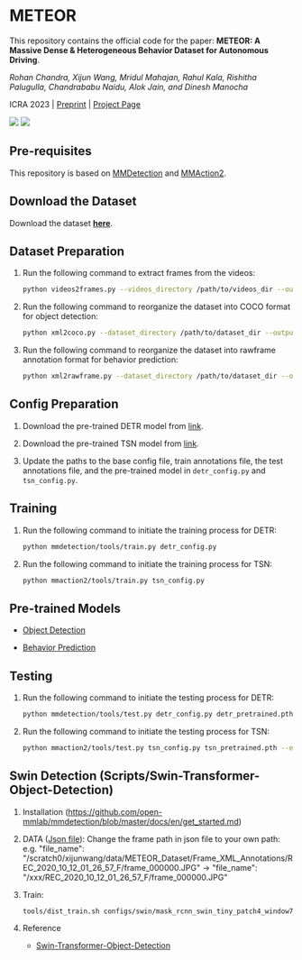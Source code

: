# METEOR
This repository contains the official code for the paper: **METEOR: A Massive Dense & Heterogeneous Behavior Dataset for Autonomous Driving**.

*Rohan Chandra, Xijun Wang, Mridul Mahajan, Rahul Kala, Rishitha Palugulla, Chandrababu Naidu, Alok Jain, and Dinesh Manocha*

ICRA 2023 | [Preprint]([https://arxiv.org/abs/2109.07648) | [Project Page](https://gamma.umd.edu/meteor/)

<img src="https://github.com/MridulMahajan44/METEOR/blob/main/gifs/github_gif.gif"/> <img src="https://github.com/MridulMahajan44/METEOR/blob/main/gifs/WL.gif"/>



## Pre-requisites

This repository is based on [MMDetection](https://mmdetection.readthedocs.io/en/latest/get_started.html) and [MMAction2](https://mmaction2.readthedocs.io/en/latest/getting_started.html). 

## Download the Dataset
Download the dataset [**here**](https://umd.app.box.com/s/rys1c4d3dhtge775t6hm9uualkx7yn4q).

## Dataset Preparation

1. Run the following command to extract frames from the videos:

   ```bash
   python videos2frames.py --videos_directory /path/to/videos_dir --output_directory /path/to/output_dir
   ```

2. Run the following command to reorganize the dataset into COCO format for object detection:

   ```bash
   python xml2coco.py --dataset_directory /path/to/dataset_dir --output_directory /path/to/output_dir
   ```

3. Run the following command to reorganize the dataset into rawframe annotation format for behavior prediction:

   ```bash
   python xml2rawframe.py --dataset_directory /path/to/dataset_dir --output_directory /path/to/output_dir
   ```

## Config Preparation

1. Download the pre-trained DETR model from [link](https://download.openmmlab.com/mmdetection/v2.0/detr/detr_r50_8x2_150e_coco/detr_r50_8x2_150e_coco_20201130_194835-2c4b8974.pth).

2. Download the pre-trained TSN model from [link](https://download.openmmlab.com/mmaction/recognition/tsn/tsn_r101_1x1x5_50e_mmit_rgb/tsn_r101_1x1x5_50e_mmit_rgb_20200618-642f450d.pth).

3. Update the paths to the base config file, train annotations file, the test annotations file, and the pre-trained model in `detr_config.py` and `tsn_config.py`. 

## Training

1. Run the following command to initiate the training process for DETR:
    
   ```bash
   python mmdetection/tools/train.py detr_config.py
   ```

2. Run the following command to initiate the training process for TSN:
    
   ```bash
   python mmaction2/tools/train.py tsn_config.py
   ```
   
## Pre-trained Models

* [Object Detection](https://drive.google.com/file/d/17NMvTJZiRrLfSRWwjJd4zx4ELQ9_9uWq/view?usp=sharing)

* [Behavior Prediction](https://drive.google.com/file/d/1DPeiTTLZKoOboCTW-kaDDAl0UhNBCtZa/view?usp=sharing)

## Testing

1. Run the following command to initiate the testing process for DETR:
    
   ```bash
   python mmdetection/tools/test.py detr_config.py detr_pretrained.pth --eval bbox mAP recall
   ```

2. Run the following command to initiate the testing process for TSN:
    
   ```bash
   python mmaction2/tools/test.py tsn_config.py tsn_pretrained.pth --eval mmit_mean_average_precision
   ```
   
## Swin Detection (Scripts/Swin-Transformer-Object-Detection)
 
1. Installation (https://github.com/open-mmlab/mmdetection/blob/master/docs/en/get_started.md)

2. DATA ([Json file](https://drive.google.com/drive/folders/1BV2EUYH0G2rAIRrOwJaeWPkehaqEtuzg?usp=sharing)): 
 Change the frame path in json file to your own path:
 e.g. "file_name": "/scratch0/xijunwang/data/METEOR_Dataset/Frame_XML_Annotations/REC_2020_10_12_01_26_57_F/frame_000000.JPG" -> "file_name": "/xxx/REC_2020_10_12_01_26_57_F/frame_000000.JPG"

3. Train:
   ```bash
   tools/dist_train.sh configs/swin/mask_rcnn_swin_tiny_patch4_window7_mstrain_480-800_adamw_1x_metor.py 8 --cfg-options model.pretrained=<PRETRAIN_MODEL>
   ```
   
4. Reference 
   * [Swin-Transformer-Object-Detection](https://github.com/SwinTransformer/Swin-Transformer-Object-Detection)
   
   
 





 
 
